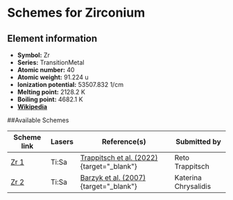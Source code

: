 # Schemes for Zirconium

## Element information

- **Symbol:** Zr
- **Series:** TransitionMetal
- **Atomic number:** 40
- **Atomic weight:** 91.224 u
- **Ionization potential:** 53507.832 1/cm
- **Melting point:** 2128.2 K
- **Boiling point:** 4682.1 K
- [**Wikipedia**](https://en.wikipedia.org/wiki/Zirconium)

##Available Schemes

|       Scheme link       | Lasers |                                        Reference(s)                                         |     Submitted by     |
| ----------------------- | ------ | ------------------------------------------------------------------------------------------- | -------------------- |
| [Zr 1](../zr/zr-001.md) | Ti:Sa  | [Trappitsch et al. (2022)](https://doi.org/10.1007/s10967-022-08581-x){target="_blank"}     | Reto Trappitsch      |
| [Zr 2](../zr/zr-002.md) | Ti:Sa  | [Barzyk et al. (2007)](https://doi.org/10.1111/j.1945-5100.2007.tb00563.x){target="_blank"} | Katerina Chrysalidis |
